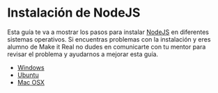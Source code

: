 # Instalación de NodeJS

Esta guía te va a mostrar los pasos para instalar [NodeJS](https://nodejs.org/) en diferentes sistemas operativos. Si encuentras problemas con la instalación y eres alumno de Make it Real no dudes en comunicarte con tu mentor para revisar el problema y ayudarnos a mejorar esta guía.

* [Windows](windows.md)
* [Ubuntu](ubuntu.md)
* [Mac OSX](macosx.md)
